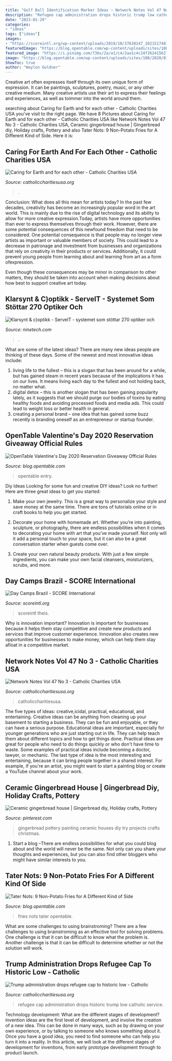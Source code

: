 ```yaml
---
title: "Golf Ball Identification Marker Ideas ~ Network Notes Vol 47 No 3"
description: "Refugee cap administration drops historic trump low catholic service"
date: "2023-01-29"
categories:
- "ideas"
tags: ["ideas"]
images:
- "https://scoreintl.org/wp-content/uploads/2019/10/37638147_10215174819911048_1739320957262102528_n-768x768.jpg"
featuredImage: "https://blog.opentable.com/wp-content/uploads/sites/108/2017/08/Blog-Proof-copy-800x600.jpeg"
featured_image: "https://i.pinimg.com/736x/2a/a1/c4/2aa1c4c24f262415627d335cbce985bf--gingerbread-houses-pottery-painting.jpg"
image: "https://blog.opentable.com/wp-content/uploads/sites/108/2020/01/screen-shot-2020-01-27-at-5-27-02-pm.png"
ShowToc: true
author: "Waylon Goldner"
---
```



Creative art often expresses itself through its own unique form of expression. It can be paintings, sculptures, poetry, music, or any other creative medium. Many creative artists use their art to express their feelings and experiences, as well as toimmer into the world around them.

	

		
searching about Caring for Earth and for each other - Catholic Charities USA you've visit to the right page. We have 8 Pictures about Caring for Earth and for each other - Catholic Charities USA like Network Notes Vol 47 No 3 - Catholic Charities USA, Ceramic gingerbread house | Gingerbread diy, Holiday crafts, Pottery and also Tater Nots: 9 Non-Potato Fries for A Different Kind of Side. Here it is:
		
    
## Caring For Earth And For Each Other - Catholic Charities USA

<img loading=lazy src="https://www.catholiccharitiesusa.org/wp-content/uploads/2020/02/winter-2020-cover.png" onerror="this.onerror=null;this.src='https://tse4.mm.bing.net/th?id=OIP.8iiJJqS_xSQozbKz73tK7gAAAA&amp;pid=15.1';" alt="Caring for Earth and for each other - Catholic Charities USA">

_Source: catholiccharitiesusa.org_

>. 

	

Conclusion: What does all this mean for artists today?
In the past few decades, creativity has become an increasingly popular word in the art world. This is mainly due to the rise of digital technology and its ability to allow for more creative expression.Today, artists have more opportunities than ever to express themselves through their work. However, there are some potential consequences of this newfound freedom that need to be considered.
One potential consequence is that people may no longer view artists as important or valuable members of society. This could lead to a decrease in patronage and investment from businesses and organizations that rely on creativity in their products or services. Additionally, it could prevent young people from learning about and learning from art as a form ofexpression.

Even though these consequences may be minor in comparison to other matters, they should be taken into account when making decisions about how best to support creative art today.

    
## Klarsynt &amp; C)optikk - ServeIT - Systemet Som Stöttar 270 Optiker Och

<img loading=lazy src="https://www.ninetech.com/wp-content/uploads/2018/06/Klarsynt-serveit-1-e1540205445856-1024x653.png" onerror="this.onerror=null;this.src='https://tse1.mm.bing.net/th?id=OIP.vDUuW9kVItkOZKJAPAuUrgHaEu&amp;pid=15.1';" alt="Klarsynt &amp; c)optikk - ServeIT - systemet som stöttar 270 optiker och">

_Source: ninetech.com_

>. 

	

What are some of the latest ideas?
There are many new ideas people are thinking of these days. Some of the newest and most innovative ideas include: 
1. living life to the fullest – this is a slogan that has been around for a while, but has gained steam in recent years because of the implications it has on our lives. It means living each day to the fullest and not holding back, no matter what. 
2. digital detox – this is another slogan that has been gaining popularity lately, as it suggests that we should purge our bodies of toxins by eating healthy foods and avoiding processed foods and media ads. This could lead to weight loss or better health in general. 
3. creating a personal brand – one idea that has gained some buzz recently is branding oneself as an entrepreneur or startup founder.

    
## OpenTable Valentine&#039;s Day 2020 Reservation Giveaway Official Rules

<img loading=lazy src="https://blog.opentable.com/wp-content/uploads/sites/108/2020/01/screen-shot-2020-01-27-at-5-27-02-pm.png" onerror="this.onerror=null;this.src='https://tse2.mm.bing.net/th?id=OIP.pOCdCQGz87ogKGEH3O6sYgHaD5&amp;pid=15.1';" alt="OpenTable Valentine&#039;s Day 2020 Reservation Giveaway Official Rules">

_Source: blog.opentable.com_

>opentable entry. 

	

Diy Ideas
Looking for some fun and creative DIY ideas? Look no further! Here are three great ideas to get you started:
1. Make your own jewelry. This is a great way to personalize your style and save money at the same time. There are tons of tutorials online or in craft books to help you get started.

2. Decorate your home with homemade art. Whether you’re into painting, sculpture, or photography, there are endless possibilities when it comes to decorating your home with art that you’ve made yourself. Not only will it add a personal touch to your space, but it can also be a great conversation starter when guests come over.

3. Create your own natural beauty products. With just a few simple ingredients, you can make your own facial cleansers, moisturizers, scrubs, and more.

    
## Day Camps Brazil - SCORE International

<img loading=lazy src="https://scoreintl.org/wp-content/uploads/2019/10/37638147_10215174819911048_1739320957262102528_n-768x768.jpg" onerror="this.onerror=null;this.src='https://tse3.mm.bing.net/th?id=OIP.pcfZqGgzYyVbKqnhu1-OQQHaHa&amp;pid=15.1';" alt="Day Camps Brazil - SCORE International">

_Source: scoreintl.org_

>scoreintl theis. 

	

Why is innovation important?
Innovation is important for businesses because it helps them stay competitive and create new products and services that improve customer experience. Innovation also creates new opportunities for businesses to make money, which can help them stay afloat in a competitive market.

    
## Network Notes Vol 47 No 3 - Catholic Charities USA

<img loading=lazy src="https://www.catholiccharitiesusa.org/wp-content/uploads/2020/08/Featured-images-Network-scaled.jpg" onerror="this.onerror=null;this.src='https://tse4.mm.bing.net/th?id=OIP.N9K4YrXRaci9mHPFYL5BnwHaDh&amp;pid=15.1';" alt="Network Notes Vol 47 No 3 - Catholic Charities USA">

_Source: catholiccharitiesusa.org_

>catholiccharitiesusa. 

	

The five types of ideas: creative,icidal, practical, educational, and entertaining.
Creative ideas can be anything from cleaning up your basement to starting a business. They can be fun and enjoyable, or they can have a serious purpose. Educational ideas are important, especially for younger generations who are just starting out in life. They can help teach them about different topics and how to get things done. Practical ideas are great for people who need to do things quickly or who don't have time to waste. Some examples of practical ideas include becoming a doctor, lawyer, or mechanic. The last type of idea is the most interesting and entertaining, because it can bring people together in a shared interest. For example, if you're an artist, you might want to start a painting blog or create a YouTube channel about your work.

    
## Ceramic Gingerbread House | Gingerbread Diy, Holiday Crafts, Pottery

<img loading=lazy src="https://i.pinimg.com/736x/2a/a1/c4/2aa1c4c24f262415627d335cbce985bf--gingerbread-houses-pottery-painting.jpg" onerror="this.onerror=null;this.src='https://tse3.mm.bing.net/th?id=OIP.llpYnm3H3wIGhhB1AE8v5QHaJ4&amp;pid=15.1';" alt="Ceramic gingerbread house | Gingerbread diy, Holiday crafts, Pottery">

_Source: pinterest.com_

>gingerbread pottery painting ceramic houses diy try projects crafts christmas. 

	

1. Start a blog –There are endless possibilities for what you could blog about and the world will never be the same. Not only can you share your thoughts and experiences, but you can also find other bloggers who might have similar interests to you. 

    
## Tater Nots: 9 Non-Potato Fries For A Different Kind Of Side

<img loading=lazy src="https://blog.opentable.com/wp-content/uploads/sites/108/2017/08/Blog-Proof-copy-800x600.jpeg" onerror="this.onerror=null;this.src='https://tse4.mm.bing.net/th?id=OIP.YcUOlp9Tci6ImyoC9ECwLwHaFj&amp;pid=15.1';" alt="Tater Nots: 9 Non-Potato Fries for A Different Kind of Side">

_Source: blog.opentable.com_

>fries nots tater opentable. 

	

What are some challenges to using brainstroming?
There are a few challenges to using brainstroming as an effective tool for solving problems. One challenge is that it can be difficult to know what the problem is. Another challenge is that it can be difficult to determine whether or not the solution will work.

    
## Trump Administration Drops Refugee Cap To Historic Low - Catholic

<img loading=lazy src="https://www.catholiccharitiesusa.org/wp-content/uploads/2020/10/Refugee-CNS-IMMIGRATION-REFUGEE-CAP.jpg" onerror="this.onerror=null;this.src='https://tse4.mm.bing.net/th?id=OIP.s3B3TypsVzcS_pSnVixlAQHaEX&amp;pid=15.1';" alt="Trump administration drops refugee cap to historic low - Catholic">

_Source: catholiccharitiesusa.org_

>refugee cap administration drops historic trump low catholic service. 

	

Technology development: What are the different stages of development?
Invention ideas are the first level of development, and involve the creation of a new idea. This can be done in many ways, such as by drawing on your own experience, or by talking to someone who knows something about it. Once you have a good idea, you need to find someone who can help you turn it into a reality. In this article, we will look at the different stages of development for inventions, from early prototype development through to product launch.

